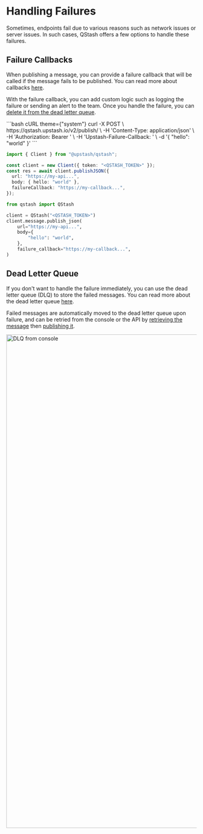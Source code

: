 # Handling Failures

Sometimes, endpoints fail due to various reasons such as network issues or server issues.
In such cases, QStash offers a few options to handle these failures.

## Failure Callbacks

When publishing a message, you can provide a failure callback that will be called if the message fails to be published.
You can read more about callbacks [here](/qstash/features/callbacks).

With the failure callback, you can add custom logic such as logging the failure or sending an alert to the team.
Once you handle the failure, you can [delete it from the dead letter queue](/qstash/api/dlq/deleteMessage).

<CodeGroup>
  ```bash cURL theme={"system"}
  curl -X POST \
    https://qstash.upstash.io/v2/publish/<DESTINATION_URL> \
    -H 'Content-Type: application/json' \
    -H 'Authorization: Bearer <QSTASH_TOKEN>' \
    -H 'Upstash-Failure-Callback: <CALLBACK_URL>' \
    -d '{ "hello": "world" }'
  ```

  ```typescript Typescript theme={"system"}
  import { Client } from "@upstash/qstash";

  const client = new Client({ token: "<QSTASH_TOKEN>" });
  const res = await client.publishJSON({
    url: "https://my-api...",
    body: { hello: "world" },
    failureCallback: "https://my-callback...",
  });
  ```

  ```python Python theme={"system"}
  from qstash import QStash

  client = QStash("<QSTASH_TOKEN>")
  client.message.publish_json(
      url="https://my-api...",
      body={
          "hello": "world",
      },
      failure_callback="https://my-callback...",
  )
  ```
</CodeGroup>

## Dead Letter Queue

If you don't want to handle the failure immediately, you can use the dead letter queue (DLQ) to store the failed messages.
You can read more about the dead letter queue [here](/qstash/features/dlq).

Failed messages are automatically moved to the dead letter queue upon failure, and can be retried from the console or
the API by [retrieving the message](/qstash/api/dlq/getMessage) then [publishing it](/qstash/api/publish).

<Frame>
  <img src="https://mintcdn.com/upstash/V1WwT580M-elE8rq/img/qstash/dlq-console.png?fit=max&auto=format&n=V1WwT580M-elE8rq&q=85&s=19f34bc4484b4d6b8542e4d0a439409a" alt="DLQ from console" data-og-width="2064" width="2064" data-og-height="1302" height="1302" data-path="img/qstash/dlq-console.png" data-optimize="true" data-opv="3" srcset="https://mintcdn.com/upstash/V1WwT580M-elE8rq/img/qstash/dlq-console.png?w=280&fit=max&auto=format&n=V1WwT580M-elE8rq&q=85&s=b64d919c6f58b24416bf0c2abba5f197 280w, https://mintcdn.com/upstash/V1WwT580M-elE8rq/img/qstash/dlq-console.png?w=560&fit=max&auto=format&n=V1WwT580M-elE8rq&q=85&s=5049e7623f66b16e8517545a7c2780db 560w, https://mintcdn.com/upstash/V1WwT580M-elE8rq/img/qstash/dlq-console.png?w=840&fit=max&auto=format&n=V1WwT580M-elE8rq&q=85&s=5c6ae4279cd00f1c77e16449e01ed3e4 840w, https://mintcdn.com/upstash/V1WwT580M-elE8rq/img/qstash/dlq-console.png?w=1100&fit=max&auto=format&n=V1WwT580M-elE8rq&q=85&s=47fccebcd8c9f50452799d5857d20aac 1100w, https://mintcdn.com/upstash/V1WwT580M-elE8rq/img/qstash/dlq-console.png?w=1650&fit=max&auto=format&n=V1WwT580M-elE8rq&q=85&s=1dadf8ad6af4713f9e900a28d5cd5c45 1650w, https://mintcdn.com/upstash/V1WwT580M-elE8rq/img/qstash/dlq-console.png?w=2500&fit=max&auto=format&n=V1WwT580M-elE8rq&q=85&s=2ede823dab238e7043f605df32a9aa6f 2500w" />
</Frame>
